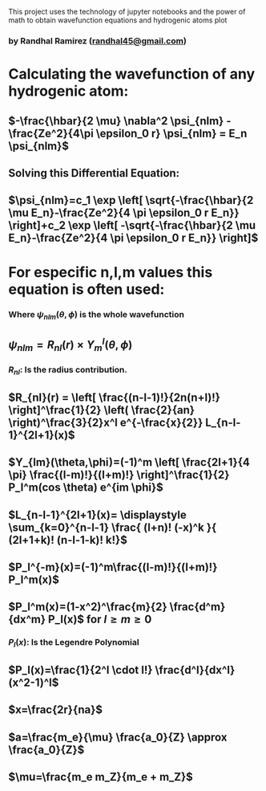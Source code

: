 This project uses the technology of jupyter notebooks and the power of math to obtain wavefunction equations and hydrogenic atoms plot

### by Randhal Ramirez (randhal45@gmail.com)

# Calculating the wavefunction of any hydrogenic atom:

## $-\frac{\hbar}{2 \mu} \nabla^2 \psi_{nlm} - \frac{Ze^2}{4\pi \epsilon_0 r} \psi_{nlm} = E_n \psi_{nlm}$

## Solving this Differential Equation:

## $\psi_{nlm}=c_1 \exp \left[ \sqrt{-\frac{\hbar}{2 \mu E_n}-\frac{Ze^2}{4 \pi \epsilon_0 r E_n}} \right]+c_2 \exp \left[ -\sqrt{-\frac{\hbar}{2 \mu E_n}-\frac{Ze^2}{4 \pi \epsilon_0 r E_n}} \right]$

# For especific n,l,m values this equation is often used:

### Where $\psi_{nlm}(\theta,\phi)$ is the whole wavefunction

## $\psi_{nlm}=R_{nl}(r) \times Y_m^l(\theta,\phi)$

### $R_ {nl}$: Is the radius contribution.

## $R_{nl}(r) = \left[ \frac{(n-l-1)!}{2n(n+l)!} \right]^\frac{1}{2} \left( \frac{2}{an} \right)^\frac{3}{2}x^l e^{-\frac{x}{2}} L_{n-l-1}^{2l+1}(x)$

## $Y_{lm}(\theta,\phi)=(-1)^m \left[ \frac{2l+1}{4 \pi} \frac{(l-m)!}{(l+m)!} \right]^\frac{1}{2} P_l^m(cos \theta) e^{im \phi}$

## $L_{n-l-1}^{2l+1}(x)= \displaystyle \sum_{k=0}^{n-l-1} \frac{ (l+n)! (-x)^k }{ (2l+1+k)! (n-l-1-k)! k!}$

## $P_l^{-m}(x)=(-1)^m\frac{(l-m)!}{(l+m)!} P_l^m(x)$

## $P_l^m(x)=(1-x^2)^\frac{m}{2} \frac{d^m}{dx^m} P_l(x)$ for $l \geq m \geq 0$

### $P_l(x)$: Is the Legendre Polynomial

## $P_l(x)=\frac{1}{2^l \cdot l!} \frac{d^l}{dx^l}(x^2-1)^l$

## $x=\frac{2r}{na}$

## $a=\frac{m_e}{\mu} \frac{a_0}{Z} \approx \frac{a_0}{Z}$

## $\mu=\frac{m_e m_Z}{m_e + m_Z}$
